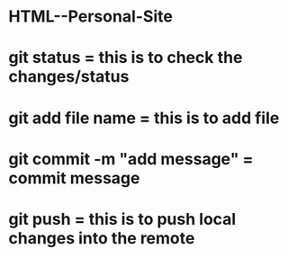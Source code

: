 # HTML--Personal-Site
# git status = this is to check the changes/status
# git add file name = this is to add file
# git commit -m "add message" = commit message
# git push = this is to push local changes into the remote